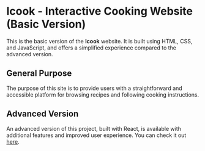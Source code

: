 # Icook - Interactive Cooking Website (Basic Version)

This is the basic version of the **Icook** website. It is built using HTML, CSS, and JavaScript, and offers a simplified experience compared to the advanced version.

## General Purpose

The purpose of this site is to provide users with a straightforward and accessible platform for browsing recipes and following cooking instructions.

## Advanced Version

An advanced version of this project, built with React, is available with additional features and improved user experience. You can check it out [here](https://github.com/YuvalRozner/Icook).

